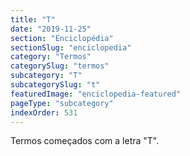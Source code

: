 ```yaml
---
title: "T"
date: "2019-11-25"
section: "Enciclopédia"
sectionSlug: "enciclopedia"
category: "Termos"
categorySlug: "termos"
subcategory: "T"
subcategorySlug: "t"
featuredImage: "enciclopedia-featured"
pageType: "subcategory"
indexOrder: 531
---
```


Termos começados com a letra "T".